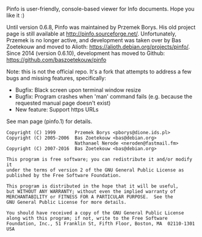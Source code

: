 Pinfo is user-friendly, console-based viewer for Info documents.
Hope you like it :)

Until version 0.6.8, Pinfo was maintained by Przemek Borys. His old project
page is still available at http://pinfo.sourceforge.net/. Unfortunately,
Przemek is no longer active, and development was taken over by Bas Zoetekouw
and moved to Alioth: https://alioth.debian.org/projects/pinfo/.
Since 2014 (version 0.6.10), development has moved to Github:
https://github.com/baszoetekouw/pinfo

Note: this is not the official repo. It's a fork that attempts to address a few
bugs and missing features, specifically:
* Bugfix: Black screen upon terminal window resize
* Bugfix: Program crashes when 'man' command fails (e.g. because the requested manual
  page doesn't exist)
* New feature: Support https URLs

See man page (pinfo.1) for details.

    Copyright (C) 1999       Przemek Borys <pborys@dione.ids.pl>
    Copyright (C) 2005-2006  Bas Zoetekouw <bas@debian.org>
                             Nathanael Nerode <neroden@fastmail.fm>
    Copyright (C) 2007-2016  Bas Zoetekouw <bas@debian.org>

    This program is free software; you can redistribute it and/or modify it
    under the terms of version 2 of the GNU General Public License as
    published by the Free Software Foundation.

    This program is distributed in the hope that it will be useful,
    but WITHOUT ANY WARRANTY; without even the implied warranty of
    MERCHANTABILITY or FITNESS FOR A PARTICULAR PURPOSE.  See the
    GNU General Public License for more details.

    You should have received a copy of the GNU General Public License
    along with this program; if not, write to the Free Software
    Foundation, Inc., 51 Franklin St, Fifth Floor, Boston, MA  02110-1301  USA

